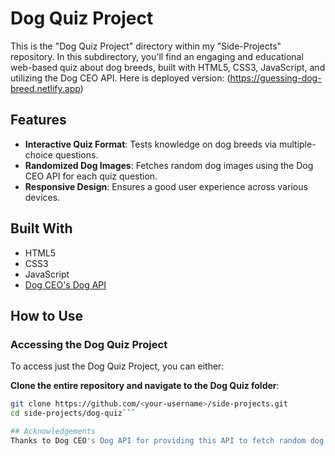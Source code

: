 # Dog Quiz Project

This is the "Dog Quiz Project" directory within my "Side-Projects" repository. In this subdirectory, you'll find an engaging and educational web-based quiz about dog breeds, built with HTML5, CSS3, JavaScript, and utilizing the Dog CEO API. Here is deployed version: (https://guessing-dog-breed.netlify.app)

## Features

- **Interactive Quiz Format**: Tests knowledge on dog breeds via multiple-choice questions.
- **Randomized Dog Images**: Fetches random dog images using the Dog CEO API for each quiz question.
- **Responsive Design**: Ensures a good user experience across various devices.

## Built With

- HTML5
- CSS3
- JavaScript
- [Dog CEO's Dog API](https://dog.ceo/api/breeds/random)

## How to Use

### Accessing the Dog Quiz Project

To access just the Dog Quiz Project, you can either:

**Clone the entire repository and navigate to the Dog Quiz folder**:
   
   ```sh
   git clone https://github.com/<your-username>/side-projects.git
   cd side-projects/dog-quiz```

## Acknowledgements
Thanks to Dog CEO's Dog API for providing this API to fetch random dog images and breed information.


